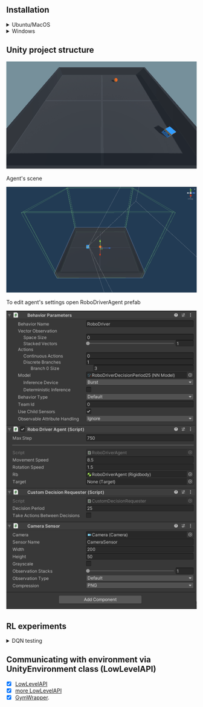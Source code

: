 ## Installation
<details>
  <summary>Ubuntu/MacOS</summary>
  
  1. Dowland Unity Hub from [this link](https://unity3d.com/ru/get-unity/download)
  2. Dowland Unity Engine 2020.3.25f1 from [this link](https://unity3d.com/get-unity/download/archive) with UnityHub
  3. In terminal:
  ```
  git clone https://github.com/Laggg/rl-robotics
  cd rl-robotics/unity_env/v2
  python -m venv unity_venv
  source unity_venv/bin/activate
  pip install --upgrade pip
  pip install mlagents
  pip install matplotlib
  pip install jupyterlab
  ```
  4. start jupyter notebook in unity_venv and run first 2 blocks in file **rl-robotics/unity_env/v2/Notebooks/test.ipynb**
  5. In jupyter you can see agent's observations:
  
  ![runs](./Images/RoboDriverAgentPerspective.gif)
</details>

<details>
  <summary>Windows</summary>
    1. Clone the project using a version control system of your choice.
    2. Download and install the [Anaconda](https://www.anaconda.com/products/individual). It is important to select `Just Me` in `Install for:` step and add Anaconda to the path to allow you to use the included batch files.
    3. Open `Anaconda Navigator` once to finish up the installation. Just close it when it finishes loading.

    Automatic installation using batch file:

    4. Run `Install.bat`

    Manual installation (If Conda is not in Path and batch files throw errors):

    4. Open Anaconda Prompt, navigate to project root using `cd path_to_folder`
    5. Run `conda create -n RoboDriver python=3.7`
    6. Run `activate RoboDriver`
    5. Run `pip install mlagents`
    6. Run `pip install matplotlib`
    7. Run `pip install jupyterlab`
  
    Automatic running:
    1. Run `start_jupyter_lab.bat`

    Manual running (If Conda is not in Path and batch files throw errors):

    1. Open Anaconda Prompt, navigate to project root using `cd path/to/folder`
    2. Run `activate RoboDriver`
    3. Run `jupyter lab`
    4. Navigate to notebooks folder and run the notebook
</details>

## Unity project structure

![runs](./Images/RoboDriverTop.gif)

Agent's scene

![runs](./Images/agent_environment.png)

To edit agent's settings open RoboDriverAgent prefab

![runs](./Images/agent_settings.png)

## RL experiments
<details>
  <summary>DQN testing</summary>
  
  Agent's observations:
  
  ![runs](./Images/RoboDriverAgentPerspective.gif)
  
  Training process of an agent which takes 2 decisions per second

  ![runs](./Images/RoboDriver.png)

  Training process of an agent which takes 25 decisions per second

  ![runs](./Images/agentDecisionPeriod2.png)
</details>

## Communicating with environment via UnityEnvironment class (LowLevelAPI)

- [x] [LowLevelAPI](https://github.com/CubeMD/ml-agents/blob/master/docs/Python-API.md)
- [x] [more LowLevelAPI](https://github.com/CubeMD/ml-agents/blob/master/docs/Python-API-Documentation.md)
- [x] [GymWrapper](https://github.com/CubeMD/ml-agents/blob/master/gym-unity/README.md).
